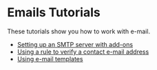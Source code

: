 # Emails Tutorials

These tutorials show you how to work with e-mail.

- [Setting up an SMTP server with add-ons](setting-up-an-smtp-server-with-add-ons.md)
- [Using a rule to verify a contact e-mail address](using-a-rule-to-verify-a-contact-email-address.md)
- [Using e-mail templates](using-email-templates-to-send-an-account-recovery-email.md)